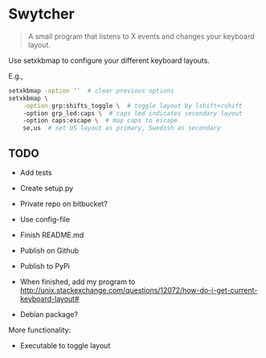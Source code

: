 # Swytcher

> A small program that listens to X events and changes your keyboard layout.

Use setxkbmap to configure your different keyboard layouts.

E.g.,

```bash
setxkbmap -option ''  # clear previous options
setxkbmap \
	-option grp:shifts_toggle \  # toggle layout by lshift+rshift
	-option grp_led:caps \  # caps led indicates secondary layout
	-option caps:escape \  # map caps to escape
	se,us  # set US layout as primary, Swedish as secondary
```

## TODO

* Add tests

* Create setup.py

* Private repo on bitbucket?

* Use config-file

* Finish README.md

* Publish on Github

* Publish to PyPi

* When finished, add my program to
  http://unix.stackexchange.com/questions/12072/how-do-i-get-current-keyboard-layout#

* Debian package?

More functionality:

* Executable to toggle layout
